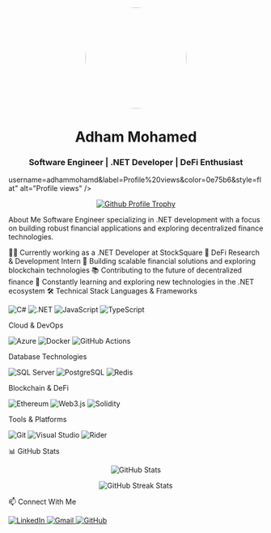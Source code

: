 


<div align="center">
    <img src="https://upload.wikimedia.org/wikipedia/commons/7/7d/Microsoft_.NET_logo.svg" width="200" height="200" style="border-radius: 50%;" />
</div>

<h1 align="center">Adham Mohamed</h1>
<h3 align="center">Software Engineer | .NET Developer | DeFi Enthusiast</h3>username=adhammohamd&label=Profile%20views&color=0e75b6&style=flat" alt="Profile views" /> </p> <p align="center"> <a href="https://github.com/ryo-ma/github-profile-trophy"> <img src="https://github-profile-trophy.vercel.app/?username=adhammohamd&theme=darkhub&no-frame=true&margin-w=15" alt="Github Profile Trophy" /> </a> </p>
About Me
Software Engineer specializing in .NET development with a focus on building robust financial applications and exploring decentralized finance technologies.

👨‍💻 Currently working as a .NET Developer at StockSquare
🔬 DeFi Research & Development Intern
🚀 Building scalable financial solutions and exploring blockchain technologies
📚 Contributing to the future of decentralized finance
🌱 Constantly learning and exploring new technologies in the .NET ecosystem
🛠️ Technical Stack
Languages & Frameworks
<p align="left"> <img src="https://img.shields.io/badge/C%23-239120?style=for-the-badge&logo=c-sharp&logoColor=white" alt="C#" /> <img src="https://img.shields.io/badge/.NET-512BD4?style=for-the-badge&logo=dotnet&logoColor=white" alt=".NET" /> <img src="https://img.shields.io/badge/JavaScript-F7DF1E?style=for-the-badge&logo=javascript&logoColor=black" alt="JavaScript" /> <img src="https://img.shields.io/badge/TypeScript-007ACC?style=for-the-badge&logo=typescript&logoColor=white" alt="TypeScript" /> </p>
Cloud & DevOps
<p align="left"> <img src="https://img.shields.io/badge/Azure-0089D6?style=for-the-badge&logo=microsoft-azure&logoColor=white" alt="Azure" /> <img src="https://img.shields.io/badge/Docker-2496ED?style=for-the-badge&logo=docker&logoColor=white" alt="Docker" /> <img src="https://img.shields.io/badge/GitHub_Actions-2088FF?style=for-the-badge&logo=github-actions&logoColor=white" alt="GitHub Actions" /> </p>
Database Technologies
<p align="left"> <img src="https://img.shields.io/badge/SQL_Server-CC2927?style=for-the-badge&logo=microsoft-sql-server&logoColor=white" alt="SQL Server" /> <img src="https://img.shields.io/badge/PostgreSQL-316192?style=for-the-badge&logo=postgresql&logoColor=white" alt="PostgreSQL" /> <img src="https://img.shields.io/badge/Redis-DC382D?style=for-the-badge&logo=redis&logoColor=white" alt="Redis" /> </p>
Blockchain & DeFi
<p align="left"> <img src="https://img.shields.io/badge/Ethereum-3C3C3D?style=for-the-badge&logo=ethereum&logoColor=white" alt="Ethereum" /> <img src="https://img.shields.io/badge/Web3.js-F16822?style=for-the-badge&logo=web3.js&logoColor=white" alt="Web3.js" /> <img src="https://img.shields.io/badge/Solidity-363636?style=for-the-badge&logo=solidity&logoColor=white" alt="Solidity" /> </p>
Tools & Platforms
<p align="left"> <img src="https://img.shields.io/badge/Git-F05032?style=for-the-badge&logo=git&logoColor=white" alt="Git" /> <img src="https://img.shields.io/badge/Visual_Studio-5C2D91?style=for-the-badge&logo=visual-studio&logoColor=white" alt="Visual Studio" /> <img src="https://img.shields.io/badge/Rider-000000?style=for-the-badge&logo=rider&logoColor=white" alt="Rider" /> </p>
📊 GitHub Stats
<p align="center"> <img src="https://github-readme-stats.vercel.app/api?username=adhammohamd&show_icons=true&theme=dark&count_private=true" alt="GitHub Stats" /> </p> <p align="center"> <img src="https://github-readme-streak-stats.herokuapp.com/?user=adhammohamd&theme=dark" alt="GitHub Streak Stats" /> </p>
📫 Connect With Me
<p align="left"> <a href="https://linkedin.com/in/[your-linkedin]"> <img src="https://img.shields.io/badge/LinkedIn-0077B5?style=for-the-badge&logo=linkedin&logoColor=white" alt="LinkedIn" /> </a> <a href="mailto:madham7700@gmail.com"> <img src="https://img.shields.io/badge/Gmail-D14836?style=for-the-badge&logo=gmail&logoColor=white" alt="Gmail" /> </a> <a href="https://github.com/adhammohamd"> <img src="https://img.shields.io/badge/GitHub-100000?style=for-the-badge&logo=github&logoColor=white" alt="GitHub" /> </a> </p>

